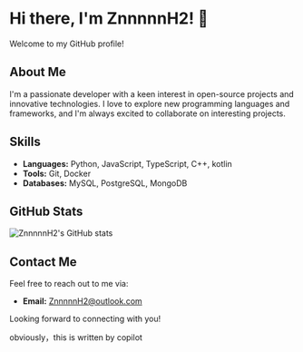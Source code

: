 # Hi there, I'm ZnnnnnH2! 👋

Welcome to my GitHub profile!

## About Me

I'm a passionate developer with a keen interest in open-source projects and innovative technologies. I love to explore new programming languages and frameworks, and I'm always excited to collaborate on interesting projects.

## Skills

- **Languages:** Python, JavaScript, TypeScript, C++, kotlin
- **Tools:** Git, Docker
- **Databases:** MySQL, PostgreSQL, MongoDB

## GitHub Stats

![ZnnnnnH2's GitHub stats](https://github-readme-stats.vercel.app/api?username=ZnnnnnH2&show_icons=true&theme=radical)

## Contact Me

Feel free to reach out to me via:

- **Email:** ZnnnnnH2@outlook.com

Looking forward to connecting with you!

obviously，this is written by copilot
